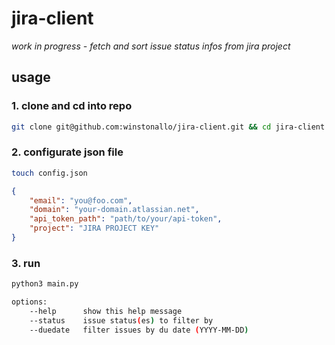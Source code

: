 # jira-client

_work in progress - fetch and sort issue status infos from jira project_

## usage


### 1. clone and cd into repo


```bash
git clone git@github.com:winstonallo/jira-client.git && cd jira-client
```

### 2. configurate json file

```bash
touch config.json
```

```json
{
    "email": "you@foo.com",
    "domain": "your-domain.atlassian.net",
    "api_token_path": "path/to/your/api-token",
    "project": "JIRA PROJECT KEY"
}

```

### 3. run
```bash
python3 main.py

options:
    --help      show this help message
    --status    issue status(es) to filter by
    --duedate   filter issues by du date (YYYY-MM-DD)
```
